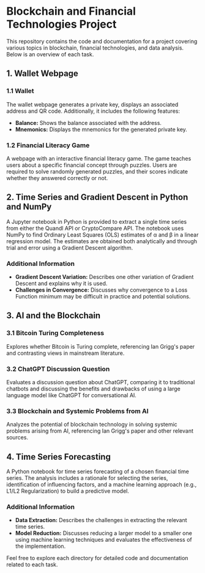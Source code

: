 # Blockchain and Financial Technologies Project

This repository contains the code and documentation for a project covering various topics in blockchain, financial technologies, and data analysis. Below is an overview of each task.

## 1. Wallet Webpage

### 1.1 Wallet

The wallet webpage generates a private key, displays an associated address and QR code. Additionally, it includes the following features:

- **Balance:** Shows the balance associated with the address.
- **Mnemonics:** Displays the mnemonics for the generated private key.

### 1.2 Financial Literacy Game

A webpage with an interactive financial literacy game. The game teaches users about a specific financial concept through puzzles. Users are required to solve randomly generated puzzles, and their scores indicate whether they answered correctly or not.

## 2. Time Series and Gradient Descent in Python and NumPy

A Jupyter notebook in Python is provided to extract a single time series from either the Quandl API or CryptoCompare API. The notebook uses NumPy to find Ordinary Least Squares (OLS) estimates of α and β in a linear regression model. The estimates are obtained both analytically and through trial and error using a Gradient Descent algorithm.

### Additional Information

- **Gradient Descent Variation:** Describes one other variation of Gradient Descent and explains why it is used.
- **Challenges in Convergence:** Discusses why convergence to a Loss Function minimum may be difficult in practice and potential solutions.

## 3. AI and the Blockchain

### 3.1 Bitcoin Turing Completeness

Explores whether Bitcoin is Turing complete, referencing Ian Grigg's paper and contrasting views in mainstream literature.

### 3.2 ChatGPT Discussion Question

Evaluates a discussion question about ChatGPT, comparing it to traditional chatbots and discussing the benefits and drawbacks of using a large language model like ChatGPT for conversational AI.

### 3.3 Blockchain and Systemic Problems from AI

Analyzes the potential of blockchain technology in solving systemic problems arising from AI, referencing Ian Grigg's paper and other relevant sources.

## 4. Time Series Forecasting

A Python notebook for time series forecasting of a chosen financial time series. The analysis includes a rationale for selecting the series, identification of influencing factors, and a machine learning approach (e.g., L1/L2 Regularization) to build a predictive model.

### Additional Information

- **Data Extraction:** Describes the challenges in extracting the relevant time series.
- **Model Reduction:** Discusses reducing a larger model to a smaller one using machine learning techniques and evaluates the effectiveness of the implementation.

Feel free to explore each directory for detailed code and documentation related to each task.
